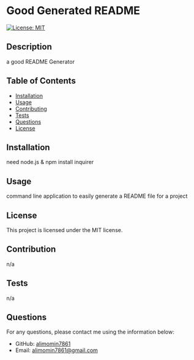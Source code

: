 
  # Good Generated README
  [![License: MIT](https://img.shields.io/badge/License-MIT-green.svg)](https://opensource.org/licenses/MIT)

  ## Description
  a good README Generator

  ## Table of Contents
  - [Installation](#installation)
  - [Usage](#usage)
  - [Contributing](#contributing)
  - [Tests](#tests)
  - [Questions](#questions)
  - [License](#license)    

  ## Installation
  need node.js & npm install inquirer

  ## Usage
  command line application to easily generate a README file for a project

  ## License
  This project is licensed under the MIT license.

  ## Contribution
  n/a

  ## Tests
  n/a

  ## Questions
  For any questions, please contact me using the information below:

  - GitHub: [alimomin7861](https://github.com/alimomin7861)
  - Email: alimomin7861@gmail.com

